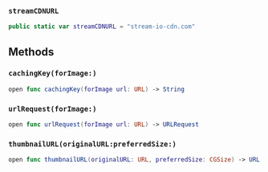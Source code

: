 
### `streamCDNURL`

``` swift
public static var streamCDNURL = "stream-io-cdn.com"
```

## Methods

### `cachingKey(forImage:)`

``` swift
open func cachingKey(forImage url: URL) -> String 
```

### `urlRequest(forImage:)`

``` swift
open func urlRequest(forImage url: URL) -> URLRequest 
```

### `thumbnailURL(originalURL:preferredSize:)`

``` swift
open func thumbnailURL(originalURL: URL, preferredSize: CGSize) -> URL 
